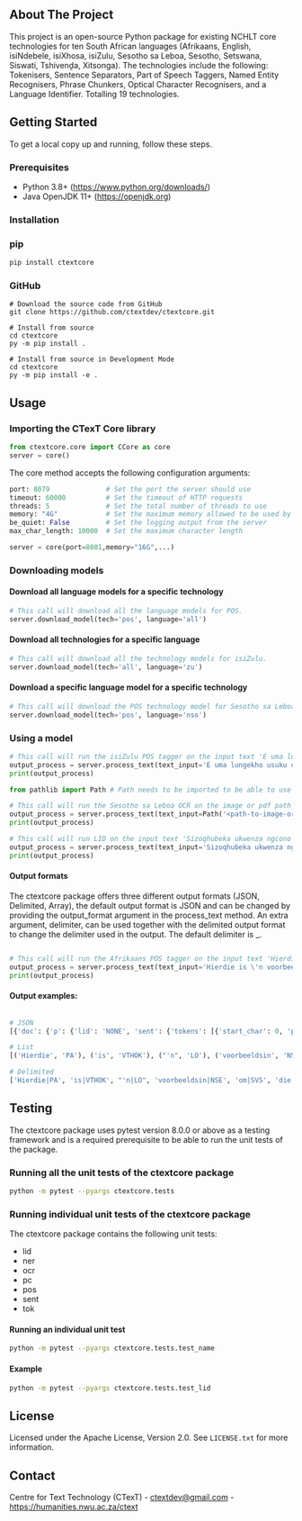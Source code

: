 ## About The Project

This project is an open-source Python package for existing NCHLT core technologies for ten South African 
languages (Afrikaans, English, isiNdebele, isiXhosa, isiZulu, Sesotho sa Leboa, Sesotho, Setswana, Siswati, Tshivenḓa, Xitsonga). The technologies include the following: Tokenisers, Sentence Separators, Part of Speech Taggers, Named Entity 
Recognisers, Phrase Chunkers, Optical Character Recognisers, and a Language Identifier.
Totalling 19 technologies.

## Getting Started

To get a local copy up and running, follow these steps.

### Prerequisites

* Python 3.8+ (https://www.python.org/downloads/)
* Java OpenJDK 11+ (https://openjdk.org)

### Installation

### pip

```sh
pip install ctextcore
```

### GitHub

```
# Download the source code from GitHub
git clone https://github.com/ctextdev/ctextcore.git

# Install from source
cd ctextcore
py -m pip install .

# Install from source in Development Mode
cd ctextcore
py -m pip install -e .
```

## Usage 

### Importing the CTexT Core library

```Python
from ctextcore.core import CCore as core
server = core()
```

The core method accepts the following configuration arguments:

```Python
port: 8079              # Set the port the server should use
timeout: 60000          # Set the timeout of HTTP requests
threads: 5              # Set the total number of threads to use
memory: "4G"            # Set the maximum memory allowed to be used by the server
be_quiet: False         # Set the logging output from the server
max_char_length: 10000  # Set the maximum character length

server = core(port=8081,memory="16G",...)
```

### Downloading models

#### Download all language models for a specific technology

```Python
# This call will download all the language models for POS.
server.download_model(tech='pos', language='all')
```

#### Download all technologies for a specific language

```Python
# This call will download all the technology models for isiZulu.
server.download_model(tech='all', language='zu')
```
    
#### Download a specific language model for a specific technology

```Python
# This call will download the POS technology model for Sesotho sa Leboa.
server.download_model(tech='pos', language='nso')
```

### Using a model

```Python
# This call will run the isiZulu POS tagger on the input text 'E uma lungekho usuku olufakiwe, usuku lwakho lokubhalisa luyofakwa nge-othomathikhi kube usuku lokuqala lwenyanga elandelayo ukuze kungadaleki izikweletu.'.
output_process = server.process_text(text_input='E uma lungekho usuku olufakiwe, usuku lwakho lokubhalisa luyofakwa nge-othomathikhi kube usuku lokuqala lwenyanga elandelayo ukuze kungadaleki izikweletu.', language='zu', tech='pos')
print(output_process)

from pathlib import Path # Path needs to be imported to be able to use OCR

# This call will run the Sesotho sa Leboa OCR on the image or pdf path provided in the text_input argument.
output_process = server.process_text(text_input=Path('<path-to-image-or-pdf>'), language='nso', tech='ocr')
print(output_process)

# This call will run LID on the input text 'Sizoqhubeka ukwenza ngcono ukusebenza kukagesi wethu kanye nokuthembela kugesi ophinde uvuseleleke.' and the confidence level should be above 50%.
output_process = server.process_text(text_input='Sizoqhubeka ukwenza ngcono ukusebenza kukagesi wethu kanye nokuthembela kugesi ophinde uvuseleleke.', tech='lid', confidence=0.5)
print(output_process)
```

#### Output formats

The ctextcore package offers three different output formats (JSON, Delimited, Array), the default output format is JSON and can be changed by providing the output_format argument in the process_text method. An extra argument, delimiter, can be used together with the delimited output format to change the delimiter used in the output. The default delimiter is _.

```Python

# This call will run the Afrikaans POS tagger on the input text 'Hierdie is ''n voorbeeldsin om die funksionaliteit te toets.' and will return a delimited output.
output_process = server.process_text(text_input='Hierdie is \'n voorbeeldsin om die funksionaliteit te toets.', language='af', tech='pos', output_format="delimited", delimiter="|")
print(output_process)

```

#### Output examples:

```Python

# JSON
[{'doc': {'p': {'lid': 'NONE', 'sent': {'tokens': [{'start_char': 0, 'pos': 'PA', 'end_char': 7, 'id': 1, 'text': 'Hierdie'}, {'start_char': 8, 'pos': 'VTHOK', 'end_char': 10, 'id': 2, 'text': 'is'}, {'start_char': 11, 'pos': 'LO', 'end_char': 13, 'id': 3, 'text': "'n"}, {'start_char': 14, 'pos': 'NSE', 'end_char': 26, 'id': 4, 'text': 'voorbeeldsin'}, {'start_char': 27, 'pos': 'SVS', 'end_char': 29, 'id': 5, 'text': 'om'}, {'start_char': 30, 'pos': 'LB', 'end_char': 33, 'id': 6, 'text': 'die'}, {'start_char': 34, 'pos': 'NSE', 'end_char': 49, 'id': 7, 'text': 'funksionaliteit'}, {'start_char': 50, 'pos': 'UPI', 'end_char': 52, 'id': 8, 'text': 'te'}, {'start_char': 53, 'pos': 'VTHSG', 'end_char': 58, 'id': 9, 'text': 'toets'}, {'start_char': 58, 'pos': 'ZE', 'end_char': 59, 'id': 10, 'text': '.'}]}}}}]

# List
[('Hierdie', 'PA'), ('is', 'VTHOK'), ("'n", 'LO'), ('voorbeeldsin', 'NSE'), ('om', 'SVS'), ('die', 'LB'), ('funksionaliteit', 'NSE'), ('te', 'UPI'), ('toets', 'VTHSG'), ('.', 'ZE')]

# Delimited
['Hierdie|PA', 'is|VTHOK', "'n|LO", 'voorbeeldsin|NSE', 'om|SVS', 'die|LB', 'funksionaliteit|NSE', 'te|UPI', 'toets|VTHSG', '.|ZE']


```

## Testing

The ctextcore package uses pytest version 8.0.0 or above as a testing framework and is a required prerequisite to be able to run the unit tests of the package.

### Running all the unit tests of the ctextcore package

```sh
python -m pytest --pyargs ctextcore.tests
```

### Running individual unit tests of the ctextcore package

The ctextcore package contains the following unit tests:

* lid
* ner
* ocr
* pc
* pos
* sent
* tok

#### Running an individual unit test

```sh
python -m pytest --pyargs ctextcore.tests.test_name
```

#### Example

```sh
python -m pytest --pyargs ctextcore.tests.test_lid
```

## License

Licensed under the Apache License, Version 2.0. See `LICENSE.txt` for more information.

## Contact

Centre for Text Technology (CTexT) - ctextdev@gmail.com - https://humanities.nwu.ac.za/ctext

